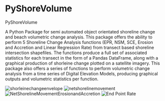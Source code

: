 # PyShoreVolume
PyShoreVolume

A Python Package for semi automated object orientated shoreline change and beach volumetric change analysis. This package offers the ability to perform 5 Shoreline Change Analysis functions (EPR, NSM, SCE, Erosion and Accretion and Linear Regression Rate) from transect based shoreline intersection shapefiles. The functions produce a full set of associated statistics for each transect in the form of a Pandas DataFrame, along with a graphical production of shorleine change plotted on a satellite imagery. This package also offers a series of functions to perform volumetric change analysis from a time series of Digital Elevation Models, producing graphical outputs and volumetric statistics per function. 




![shorleinechangeenvelope](https://user-images.githubusercontent.com/103570277/229756967-e0fdaede-57e7-4b3a-ba17-1da875539251.png)
![netshorelinemovement](https://user-images.githubusercontent.com/103570277/229757084-0e69bb95-7892-4495-ae91-84460d1654c6.png)
![NetShorelineMovementErosionandAccretion](https://user-images.githubusercontent.com/103570277/229757199-fe6b094a-66f4-45ca-9f0b-92a14963830c.png)
![End Point Rate](https://user-images.githubusercontent.com/103570277/229757237-5aa6436d-207b-44a2-9280-650eb3d07877.png)
